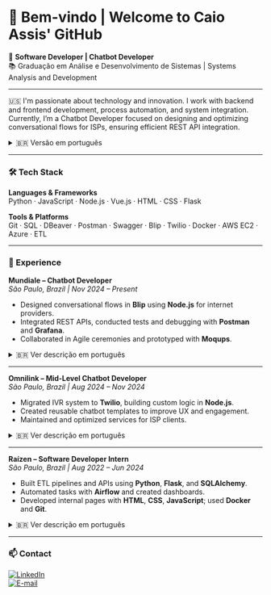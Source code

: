 # 👋 Bem-vindo | Welcome to Caio Assis' GitHub

🚀 **Software Developer | Chatbot Developer**  
📚 Graduação em Análise e Desenvolvimento de Sistemas | Systems Analysis and Development  

---

🇺🇸 I'm passionate about technology and innovation. I work with backend and frontend development, process automation, and system integration. Currently, I’m a Chatbot Developer focused on designing and optimizing conversational flows for ISPs, ensuring efficient REST API integration.

<details>
<summary>🇧🇷 Versão em português</summary>

Sou apaixonado por tecnologia e inovação. Trabalho com desenvolvimento de soluções backend e frontend, automação de processos e integração de sistemas. Atualmente atuo como Chatbot Developer, focando na criação e otimização de fluxos conversacionais para provedores de internet (ISPs), garantindo integração eficiente com APIs REST.

</details>

---

### 🛠️ Tech Stack

**Languages & Frameworks**  
Python · JavaScript · Node.js · Vue.js · HTML · CSS · Flask

**Tools & Platforms**  
Git · SQL · DBeaver · Postman · Swagger · Blip · Twilio · Docker · AWS EC2 · Azure · ETL

---

### 💼 Experience

**Mundiale – Chatbot Developer**  
_São Paulo, Brazil | Nov 2024 – Present_  
- Designed conversational flows in **Blip** using **Node.js** for internet providers.  
- Integrated REST APIs, conducted tests and debugging with **Postman** and **Grafana**.  
- Collaborated in Agile ceremonies and prototyped with **Moqups**.

<details>
<summary>🇧🇷 Ver descrição em português</summary>

**Mundiale – Desenvolvedor de Chatbot**  
_São Paulo, Brasil | Nov 2024 – Presente_  
- Desenvolvimento de fluxos conversacionais usando **Node.js** e **Blip** para ISPs.  
- Integração com APIs REST, testes e monitoramento com **Postman** e **Grafana**.  
- Participação ativa em times ágeis e prototipação com **Moqups**.

</details>

---

**Omnilink – Mid-Level Chatbot Developer**  
_São Paulo, Brazil | Aug 2024 – Nov 2024_  
- Migrated IVR system to **Twilio**, building custom logic in **Node.js**.  
- Created reusable chatbot templates to improve UX and engagement.  
- Maintained and optimized services for ISP clients.

<details>
<summary>🇧🇷 Ver descrição em português</summary>

**Omnilink – Desenvolvedor de Chatbot Pleno**  
_São Paulo, Brasil | Ago 2024 – Nov 2024_  
- Migração de sistema URA para **Twilio** com lógica personalizada em **Node.js**.  
- Criação de templates reutilizáveis de chatbot, com foco em experiência do usuário.  
- Otimização de serviços para clientes ISPs.

</details>

---

**Raízen – Software Developer Intern**  
_São Paulo, Brazil | Aug 2022 – Jun 2024_  
- Built ETL pipelines and APIs using **Python**, **Flask**, and **SQLAlchemy**.  
- Automated tasks with **Airflow** and created dashboards.  
- Developed internal pages with **HTML**, **CSS**, **JavaScript**; used **Docker** and **Git**.

<details>
<summary>🇧🇷 Ver descrição em português</summary>

**Raízen – Estagiário de Desenvolvimento**  
_São Paulo, Brasil | Ago 2022 – Jun 2024_  
- Desenvolvimento de pipelines ETL e APIs com **Python**, **Flask** e **SQLAlchemy**.  
- Automatização de tarefas com **Airflow** e construção de dashboards.  
- Criação de páginas com **HTML**, **CSS**, **JavaScript**; uso de **Docker** e **Git**.

</details>

---

### 📫 Contact

[![LinkedIn](https://img.shields.io/badge/LinkedIn-Caio%20Assis-0077B5?style=for-the-badge&logo=linkedin&logoColor=white)](https://www.linkedin.com/in/caio-freire-lima-de-assis-7601004b/)  
[![E-mail](https://img.shields.io/badge/E--mail-caio.assis.dev%40gmail.com-D14836?style=for-the-badge&logo=gmail&logoColor=white)](mailto:caio.assis.dev@gmail.com)
